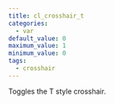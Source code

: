 ```yaml
---
title: cl_crosshair_t
categories:
  - var
default_value: 0
maximum_value: 1
minimum_value: 0
tags:
  - crosshair
---
```


Toggles the T style crosshair.
